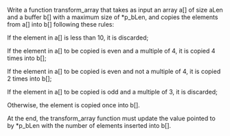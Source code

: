 Write a function transform_array that takes as input an array a[] of size aLen and a buffer b[] with a maximum size of *p_bLen, and copies the elements from a[] into b[] following these rules:

If the element in a[] is less than 10, it is discarded;

If the element in a[] to be copied is even and a multiple of 4, it is copied 4 times into b[];

If the element in a[] to be copied is even and not a multiple of 4, it is copied 2 times into b[];

If the element in a[] to be copied is odd and a multiple of 3, it is discarded;

Otherwise, the element is copied once into b[].

At the end, the transform_array function must update the value pointed to by *p_bLen with the number of elements inserted into b[].

